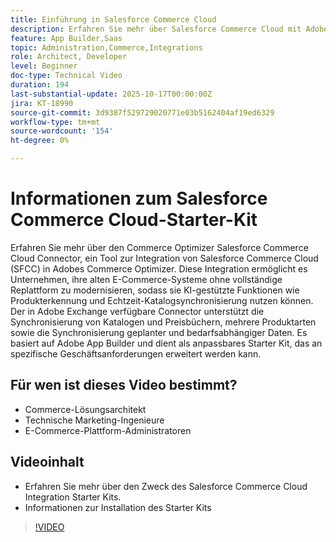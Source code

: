 ```yaml
---
title: Einführung in Salesforce Commerce Cloud
description: Erfahren Sie mehr über Salesforce Commerce Cloud mit Adobe Commerce Optimizer unter Verwendung des SFC-Connectors.
feature: App Builder,Saas
topic: Administration,Commerce,Integrations
role: Architect, Developer
level: Beginner
doc-type: Technical Video
duration: 194
last-substantial-update: 2025-10-17T00:00:00Z
jira: KT-18990
source-git-commit: 3d9387f529729020771e03b5162404af19ed6329
workflow-type: tm+mt
source-wordcount: '154'
ht-degree: 0%

---
```



# Informationen zum Salesforce Commerce Cloud-Starter-Kit

Erfahren Sie mehr über den Commerce Optimizer Salesforce Commerce Cloud Connector, ein Tool zur Integration von Salesforce Commerce Cloud (SFCC) in Adobes Commerce Optimizer. Diese Integration ermöglicht es Unternehmen, ihre alten E-Commerce-Systeme ohne vollständige Replattform zu modernisieren, sodass sie KI-gestützte Funktionen wie Produkterkennung und Echtzeit-Katalogsynchronisierung nutzen können. Der in Adobe Exchange verfügbare Connector unterstützt die Synchronisierung von Katalogen und Preisbüchern, mehrere Produktarten sowie die Synchronisierung geplanter und bedarfsabhängiger Daten. Es basiert auf Adobe App Builder und dient als anpassbares Starter Kit, das an spezifische Geschäftsanforderungen erweitert werden kann.

## Für wen ist dieses Video bestimmt?

* Commerce-Lösungsarchitekt
* Technische Marketing-Ingenieure
* E-Commerce-Plattform-Administratoren

## Videoinhalt

* Erfahren Sie mehr über den Zweck des Salesforce Commerce Cloud Integration Starter Kits.
* Informationen zur Installation des Starter Kits

>[!VIDEO](https://video.tv.adobe.com/v/3476013)
